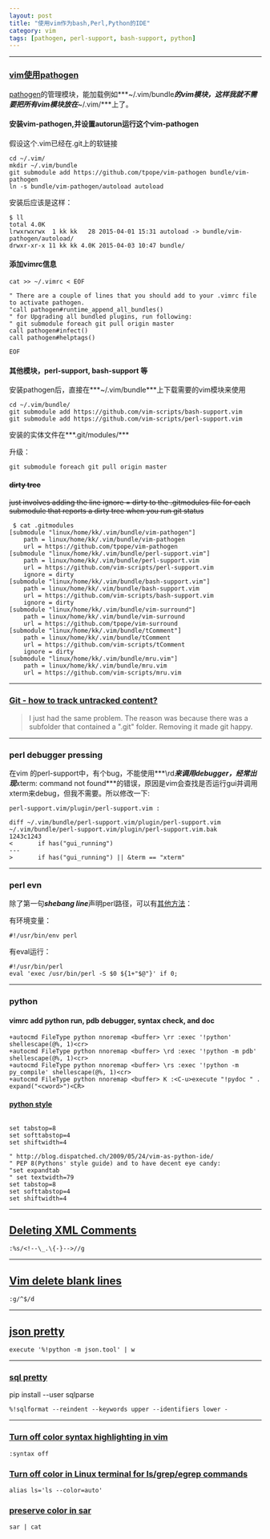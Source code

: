 ```yaml
---
layout: post
title: "使用vim作为bash,Perl,Python的IDE"
category: vim
tags: [pathogen, perl-support, bash-support, python]
---
```


*****

### [vim使用pathogen](http://vimcasts.org/episodes/synchronizing-plugins-with-git-submodules-and-pathogen/)

[pathogen](https://github.com/tpope/vim-pathogen)的管理模块，能加载例如***~/.vim/bundle***的vim模块，这样我就不需要把所有vim模块放在***~/.vim/***上了。


#### 安装vim-pathogen,并设置autorun运行这个vim-pathogen

假设这个.vim已经在.git上的软链接

```
cd ~/.vim/
mkdir ~/.vim/bundle
git submodule add https://github.com/tpope/vim-pathogen bundle/vim-pathogen
ln -s bundle/vim-pathogen/autoload autoload
```

安装后应该是这样：

```
$ ll
total 4.0K
lrwxrwxrwx  1 kk kk   28 2015-04-01 15:31 autoload -> bundle/vim-pathogen/autoload/
drwxr-xr-x 11 kk kk 4.0K 2015-04-03 10:47 bundle/
```

#### 添加vimrc信息

```
cat >> ~/.vimrc < EOF

" There are a couple of lines that you should add to your .vimrc file to activate pathogen.
"call pathogen#runtime_append_all_bundles()
" for Upgrading all bundled plugins, run following:
" git submodule foreach git pull origin master
call pathogen#infect()
call pathogen#helptags()

EOF
```

#### 其他模块，perl-support, bash-support 等

安装pathogen后，直接在***~/.vim/bundle***上下载需要的vim模块来使用

```
cd ~/.vim/bundle/
git submodule add https://github.com/vim-scripts/bash-support.vim 
git submodule add https://github.com/vim-scripts/perl-support.vim
```

安装的实体文件在***.git/modules/***

升级：

```
git submodule foreach git pull origin master
```

#### ~~dirty tree~~

~~just involves adding the line ignore = dirty to the .gitmodules file for each submodule that reports a dirty tree when you run git status~~

```
 $ cat .gitmodules 
[submodule "linux/home/kk/.vim/bundle/vim-pathogen"]
    path = linux/home/kk/.vim/bundle/vim-pathogen
    url = https://github.com/tpope/vim-pathogen
[submodule "linux/home/kk/.vim/bundle/perl-support.vim"]
    path = linux/home/kk/.vim/bundle/perl-support.vim
    url = https://github.com/vim-scripts/perl-support.vim
    ignore = dirty
[submodule "linux/home/kk/.vim/bundle/bash-support.vim"]
    path = linux/home/kk/.vim/bundle/bash-support.vim
    url = https://github.com/vim-scripts/bash-support.vim
    ignore = dirty
[submodule "linux/home/kk/.vim/bundle/vim-surround"]
    path = linux/home/kk/.vim/bundle/vim-surround
    url = https://github.com/tpope/vim-surround
[submodule "linux/home/kk/.vim/bundle/tComment"]
    path = linux/home/kk/.vim/bundle/tComment
    url = https://github.com/vim-scripts/tComment
    ignore = dirty
[submodule "linux/home/kk/.vim/bundle/mru.vim"]
    path = linux/home/kk/.vim/bundle/mru.vim
    url = https://github.com/vim-scripts/mru.vim
```

---

### [Git - how to track untracked content?](http://stackoverflow.com/questions/4161022/git-how-to-track-untracked-content)


>I just had the same problem. The reason was because there was a subfolder that contained a ".git" folder. Removing it made git happy.

*****

### perl debugger pressing

在vim 的perl-support中，有个bug，不能使用***\rd***来调用debugger，经常出现***xterm: command not found***的错误，原因是vim会查找是否运行gui并调用xterm来debug，但我不需要。所以修改一下:



```
perl-support.vim/plugin/perl-support.vim :

diff ~/.vim/bundle/perl-support.vim/plugin/perl-support.vim ~/.vim/bundle/perl-support.vim/plugin/perl-support.vim.bak 
1243c1243
<       if has("gui_running") 
---
>       if has("gui_running") || &term == "xterm"
```

*****

### perl evn

除了第一句***shebang line***声明perl路径，可以有[其他方法](http://stackoverflow.com/questions/10059806/do-i-need-to-include-usr-bin-perl-line-in-perl-script-on-windows)：


有环境变量：

```
#!/usr/bin/env perl
```

有eval运行：

```
#!/usr/bin/perl
eval 'exec /usr/bin/perl -S $0 ${1+"$@"}' if 0;
```


*****

### python

####  vimrc add python run, pdb debugger, syntax check, and doc

```
+autocmd FileType python nnoremap <buffer> \rr :exec '!python' shellescape(@%, 1)<cr>
+autocmd FileType python nnoremap <buffer> \rd :exec '!python -m pdb' shellescape(@%, 1)<cr>
+autocmd FileType python nnoremap <buffer> \rs :exec '!python -m py_compile' shellescape(@%, 1)<cr>
+autocmd FileType python nnoremap <buffer> K :<C-u>execute "!pydoc " . expand("<cword>")<CR>
```

####  [python style](http://blog.dispatched.ch/2009/05/24/vim-as-python-ide/)

```

set tabstop=8
set softtabstop=4
set shiftwidth=4

" http://blog.dispatched.ch/2009/05/24/vim-as-python-ide/
" PEP 8(Pythons' style guide) and to have decent eye candy:
"set expandtab
" set textwidth=79
set tabstop=8
set softtabstop=4
set shiftwidth=4
```

---

## [Deleting XML Comments](https://stackoverflow.com/questions/1722569/vim-deleting-xml-comments)

```
:%s/<!--\_.\{-}-->//g
```

---

## [Vim delete blank lines](https://stackoverflow.com/questions/706076/vim-delete-blank-lines)

```
:g/^$/d
```

--- 

##  [json pretty](https://stackoverflow.com/questions/26214156/how-to-auto-format-json-on-save-in-vim)


```
execute '%!python -m json.tool' | w 
```

---

### [sql pretty](https://stackoverflow.com/questions/8577367/can-vim-autoindent-sql)

pip install --user sqlparse

```
%!sqlformat --reindent --keywords upper --identifiers lower -
```

---

### [Turn off color syntax highlighting in vim](https://www.cyberciti.biz/faq/turn-on-or-off-color-syntax-highlighting-in-vi-or-vim/)

```
:syntax off
```

### [Turn off color in Linux terminal for ls/grep/egrep commands](https://www.cyberciti.biz/faq/turn-off-color-in-linux-terminal-bash-session/)

```
alias ls='ls --color=auto'
```

### [preserve color in sar](https://askubuntu.com/questions/1407036/system-activity-report-sar-how-can-i-preserve-color-but-disable-extra-heade)


```
sar | cat 
```
